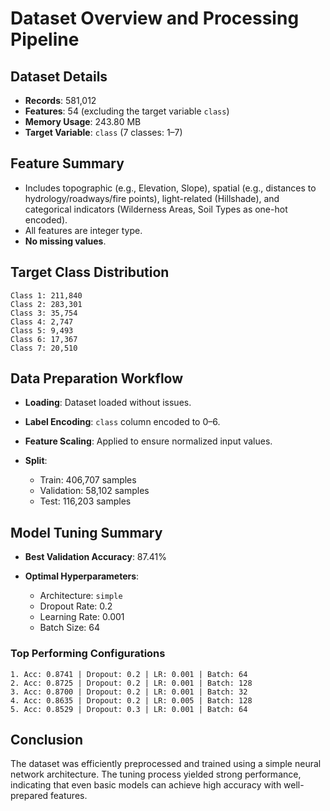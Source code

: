 # Dataset Overview and Processing Pipeline

## Dataset Details

* **Records**: 581,012
* **Features**: 54 (excluding the target variable `class`)
* **Memory Usage**: 243.80 MB
* **Target Variable**: `class` (7 classes: 1–7)

## Feature Summary

* Includes topographic (e.g., Elevation, Slope), spatial (e.g., distances to hydrology/roadways/fire points), light-related (Hillshade), and categorical indicators (Wilderness Areas, Soil Types as one-hot encoded).
* All features are integer type.
* **No missing values**.

## Target Class Distribution

```
Class 1: 211,840
Class 2: 283,301
Class 3: 35,754
Class 4: 2,747
Class 5: 9,493
Class 6: 17,367
Class 7: 20,510
```

## Data Preparation Workflow

* **Loading**: Dataset loaded without issues.
* **Label Encoding**: `class` column encoded to 0–6.
* **Feature Scaling**: Applied to ensure normalized input values.
* **Split**:

  * Train: 406,707 samples
  * Validation: 58,102 samples
  * Test: 116,203 samples

## Model Tuning Summary

* **Best Validation Accuracy**: 87.41%
* **Optimal Hyperparameters**:

  * Architecture: `simple`
  * Dropout Rate: 0.2
  * Learning Rate: 0.001
  * Batch Size: 64

### Top Performing Configurations

```
1. Acc: 0.8741 | Dropout: 0.2 | LR: 0.001 | Batch: 64
2. Acc: 0.8725 | Dropout: 0.2 | LR: 0.001 | Batch: 128
3. Acc: 0.8700 | Dropout: 0.2 | LR: 0.001 | Batch: 32
4. Acc: 0.8635 | Dropout: 0.2 | LR: 0.005 | Batch: 128
5. Acc: 0.8529 | Dropout: 0.3 | LR: 0.001 | Batch: 64
```

## Conclusion

The dataset was efficiently preprocessed and trained using a simple neural network architecture. The tuning process yielded strong performance, indicating that even basic models can achieve high accuracy with well-prepared features.
